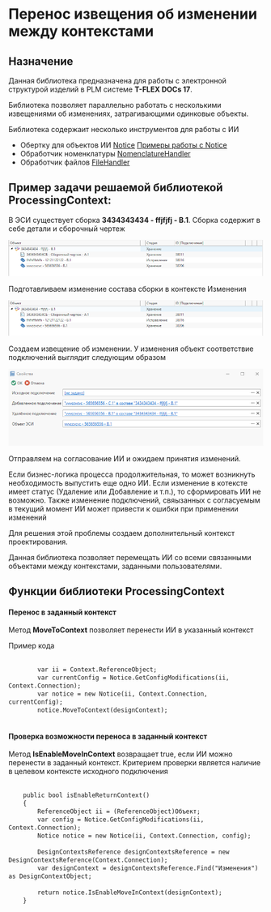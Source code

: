 ﻿# Перенос извещения об изменении между контекстами
## Назначение
Данная библиотека предназначена для работы с электронной структурой изделий в PLM системе **T-FLEX DOCs 17**.

Библиотека позволяет параллельно работать с несколькими извещениями об изменениях, затрагивающими одинковые объекты.

Библиотека содержаит несколько инструментов для работы с ИИ
- Обертку для объектов ИИ [Notice](https://github.com/GadzhievPavel/ProcessiingContext/blob/master/ProcessiingContext/Model/Notice.cs)
[Примеры работы c Notice]() 
- Обработчик номенклатуры [NomenclatureHandler](https://github.com/GadzhievPavel/ProcessiingContext/blob/master/ProcessiingContext/Handler/NomenclatureHandler.cs)
- Обработчик файлов [FileHandler](https://github.com/GadzhievPavel/ProcessiingContext/blob/master/ProcessiingContext/Handler/FileHandler.cs)

## Пример задачи решаемой библиотекой **ProcessingContext**:


В ЭСИ существует сборка __3434343434 - ffjfjfj - B.1__. Сборка содержит в себе детали и сборочный чертеж

![logo](https://github.com/GadzhievPavel/ProcessiingContext/blob/master/ProcessiingContext/docs/img/sourceAssembly.PNG)

Подготавливаем изменение состава сборки в контексте Изменения

![img](https://github.com/GadzhievPavel/ProcessiingContext/blob/master/ProcessiingContext/docs/img/sourceAssembly.PNG)

Создаем извещение об изменении. У изменения объект соответствие подключений выглядит следующим образом

![img1](https://github.com/GadzhievPavel/ProcessiingContext/blob/master/ProcessiingContext/docs/img/match.PNG)

Отправляем на согласование ИИ и ожидаем принятия изменений.

Если бизнес-логика процесса продолжительная, то может возникнуть необходимость выпустить еще одно ИИ. Если изменение в котексте имеет статус (Удаление или Добавление и т.п.), то сформировать ИИ не возможно. Также изменение подключений, свяызанных с согласуемым в текущий момент ИИ может привести к ошибки при применении изменений

Для решения этой проблемы создаем дополнительный контекст проектирования.

Данная библиотека позволяет перемещать ИИ со всеми связанными объектами между контекстами, заданными пользователями.



## Функции библиотеки **ProcessingContext**

#### Перенос в заданный контекст

Метод __MoveToContext__ позволяет перенести ИИ в указанный контекст

Пример кода
<pre>
<code>
        var ii = Context.ReferenceObject;
        var currentConfig = Notice.GetConfigModifications(ii, Context.Connection);
        var notice = new Notice(ii, Context.Connection, currentConfig);
        notice.MoveToContext(designContext);
</code>
</pre>

#### Проверка возможности переноса в заданный контекст

Метод __IsEnableMoveInContext__ возвращает true, если ИИ можно перенести в заданный контекст. Критерием проверки является наличие в целевом контексте исходного подключения

<pre>
<code>
    public bool isEnableReturnContext()
    {
        ReferenceObject ii = (ReferenceObject)Объект;
        var config = Notice.GetConfigModifications(ii, Context.Connection);
        Notice notice = new Notice(ii, Context.Connection, config);

        DesignContextsReference designContextsReference = new DesignContextsReference(Context.Connection);
        var designContext = designContextsReference.Find("Изменения") as DesignContextObject;

        return notice.IsEnableMoveInContext(designContext);
    }
</code>
</pre>